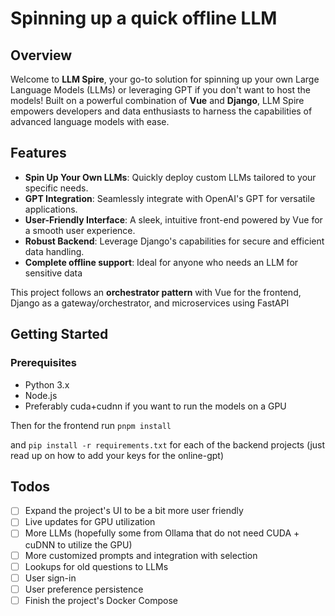 # Spinning up a quick offline LLM

## Overview

Welcome to **LLM Spire**, your go-to solution for spinning up your own Large Language Models (LLMs) or leveraging GPT if you don't want to host the models! Built on a powerful combination of **Vue** and **Django**, LLM Spire empowers developers and data enthusiasts to harness the capabilities of advanced language models with ease.

## Features

- **Spin Up Your Own LLMs**: Quickly deploy custom LLMs tailored to your specific needs.
- **GPT Integration**: Seamlessly integrate with OpenAI's GPT for versatile applications.
- **User-Friendly Interface**: A sleek, intuitive front-end powered by Vue for a smooth user experience.
- **Robust Backend**: Leverage Django's capabilities for secure and efficient data handling.
- **Complete offline support**: Ideal for anyone who needs an LLM for sensitive data

This project follows an **orchestrator pattern** with Vue for the frontend, Django as a gateway/orchestrator, and microservices using FastAPI 


## Getting Started

### Prerequisites

- Python 3.x
- Node.js
- Preferably cuda+cudnn if you want to run the models on a GPU
  
Then for the frontend run `pnpm install`

and `pip install -r requirements.txt` for each of the backend projects (just read up on how to add your keys for the online-gpt)



## Todos
- [ ] Expand the project's UI to be a bit more user friendly
- [ ] Live updates for GPU utilization
- [ ] More LLMs (hopefully some from Ollama that do not need CUDA + cuDNN to utilize the GPU)
- [ ] More customized prompts and integration with selection
- [ ] Lookups for old questions to LLMs
- [ ] User sign-in
- [ ] User preference persistence 
- [ ] Finish the project's Docker Compose
